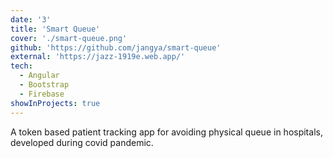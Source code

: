 ```yaml
---
date: '3'
title: 'Smart Queue'
cover: './smart-queue.png'
github: 'https://github.com/jangya/smart-queue'
external: 'https://jazz-1919e.web.app/'
tech:
  - Angular
  - Bootstrap
  - Firebase
showInProjects: true
---
```


A token based patient tracking app for avoiding physical queue in hospitals, developed during covid pandemic.

